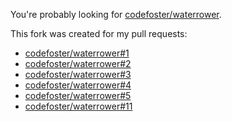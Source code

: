 You're probably looking for [codefoster/waterrower](https://github.com/codefoster/waterrower).

This fork was created for my pull requests:

* [codefoster/waterrower#1](https://github.com/codefoster/waterrower/pull/1)
* [codefoster/waterrower#2](https://github.com/codefoster/waterrower/pull/2)
* [codefoster/waterrower#3](https://github.com/codefoster/waterrower/pull/3)
* [codefoster/waterrower#4](https://github.com/codefoster/waterrower/pull/4)
* [codefoster/waterrower#5](https://github.com/codefoster/waterrower/pull/5)
* [codefoster/waterrower#11](https://github.com/codefoster/waterrower/pull/11)
